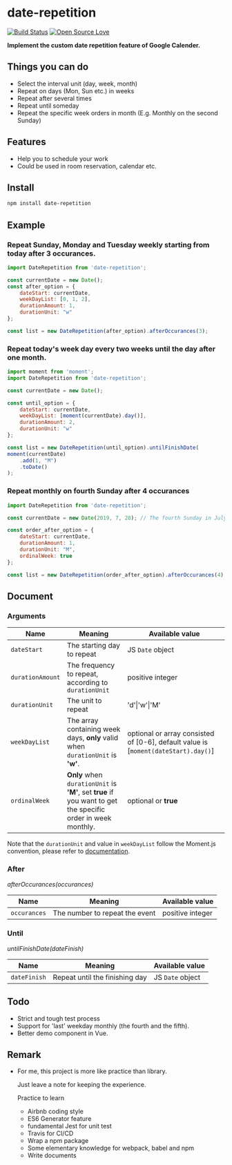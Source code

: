 # date-repetition

[![Build Status](https://travis-ci.com/titaneric/date-repetition.svg?branch=master)](https://travis-ci.com/titaneric/date-repetition)
[![Open Source Love](https://badges.frapsoft.com/os/gpl/gpl.svg?v=102)](https://github.com/ellerbrock/open-source-badge/)


**Implement the custom date repetition feature of Google Calender.**

## Things you can do

- Select the interval unit (day, week, month)
- Repeat on days (Mon, Sun etc.) in weeks
- Repeat after several times
- Repeat until someday
- Repeat the specific week orders in month (E.g. Monthly on the second Sunday)

## Features

 - Help you to schedule your work
 - Could be used in room reservation, calendar etc.

## Install

```bash
npm install date-repetition
```

## Example

### Repeat Sunday, Monday and Tuesday weekly starting from today after 3 occurances.

```js
import DateRepetition from 'date-repetition';

const currentDate = new Date();
const after_option = {
    dateStart: currentDate,
    weekDayList: [0, 1, 2],
    durationAmount: 1,
    durationUnit: "w"
};

const list = new DateRepetition(after_option).afterOccurances(3);
```

### Repeat today's week day every two weeks until the day after one month.

```js
import moment from 'moment';
import DateRepetition from 'date-repetition';

const currentDate = new Date();

const until_option = {
    dateStart: currentDate,
    weekDayList: [moment(currentDate).day()],
    durationAmount: 2,
    durationUnit: "w"
};

const list = new DateRepetition(until_option).untilFinishDate(
moment(currentDate)
    .add(1, "M")
    .toDate()
);
```

### Repeat monthly on fourth Sunday after 4 occurances

```js
import DateRepetition from 'date-repetition';

const currentDate = new Date(2019, 7, 28); // The fourth Sunday in July

const order_after_option = {
    dateStart: currentDate,
    durationAmount: 1,
    durationUnit: "M",
    ordinalWeek: true
};

const list = new DateRepetition(order_after_option).afterOccurances(4);
```

## Document

### Arguments
| Name  | Meaning  | Available value  |
|---|---|---|
|  `dateStart` | The starting day to repeat | JS `Date` object  |
|   `durationAmount`| The frequency to repeat, according to `durationUnit`  | positive integer  |
|   `durationUnit`| The unit to repeat  | 'd'\|'w'\|'M'  |
|  `weekDayList` | The array containing week days, **only** valid when `durationUnit` is **'w'**.  | optional or array consisted of [0-6], default value is [`moment(dateStart).day()`]  |
|   `ordinalWeek`| **Only** when `durationUnit` is **'M'**, set **true** if you want to get the specific order in week monthly.  | optional or **true**  |

Note that the `durationUnit` and value in `weekDayList` follow the Moment.js convention, please refer to [documentation](https://momentjs.com/docs/#/manipulating/).

### After

*afterOccurances(occurances)*

| Name  | Meaning  | Available value  |
|---|---|---|
|  `occurances` | The number to repeat the event |  positive integer |

### Until

*untilFinishDate(dateFinish)*

| Name  | Meaning  | Available value  |
|---|---|---|
|  `dateFinish` | Repeat until the finishing day | JS `Date` object  |

## Todo

 - Strict and tough test process
 - Support for 'last' weekday monthly (the fourth and the fifth).
 - Better demo component in Vue.

## Remark

 - For me, this project is more like practice than library.

   Just leave a note for keeping the experience.

   Practice to learn

    - Airbnb coding style
    - ES6 Generator feature
    - fundamental Jest for unit test
    - Travis for CI/CD
    - Wrap a npm package
    - Some elementary knowledge for webpack, babel and npm
    - Write documents
